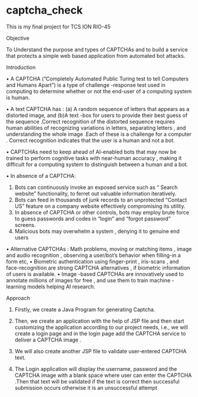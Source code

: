 # captcha_check
This is my final project for TCS ION RIO-45

Objective

To Understand the purpose and types of CAPTCHAs and to build a service that protects a simple web based application from automated bot attacks.

Introduction

•	A CAPTCHA (“Completely Automated Public Turing test to tell Computers and Humans Apart”) is a type of challenge -response test used in computing to determine whether or not the end-user of a computing system is human.

•	A text CAPTCHA has : (a) A random sequence of letters that appears as a distorted image, and (b)A text -box for users to provide their best guess of the sequence .Correct recognition of the distorted sequence requires human abilities of recognizing variations in letters, separating  letters , and understanding the whole image .Each of these is a challenge for a computer . Correct recognition indicates that the user is a human and not a bot.

•	CAPTCHAs need to keep ahead of AI-enabled bots that may now be trained to perform cognitive tasks with near-human accuracy , making it difficult for a computing system to distinguish between a human and a bot.

•	In absence of a CAPTCHA:
1.	Bots can continuously invoke an exposed service such as “ Search website” functionality, to ferret out valuable information iteratively.
2.	Bots can feed in thousands of junk records to an unprotected “Contact US” feature on a company website effectively compromising its utility.
3.	In absence of CAPTCHA or other controls, bots may employ brute force to guess passwords and codes in “login” and “forgot password” screens.
4.	Malicious bots may overwhelm a system , denying it to genuine end users

•	Alternative CAPTCHAs : Math problems, moving or matching items , image and audio recognition , observing a user/bot’s behavior when filling-in a form etc,
•	Biometric authentication using finger-print , iris-scans , and face-recognition are strong CAPTCHA alternatives , if biometric information of users is available.
•	Image -based CAPTCHAs are innovatively used to annotate millions of images for free , and use them to train machine -learning models helping AI research.

Approach

1.	Firstly, we create a Java Program for generating Captcha.

2.	Then, we create an application with the help of JSP file and then start customizing the application according to our project needs, i.e., we will create a login page and in the login page add the CAPTCHA service to deliver a CAPTCHA  image .


3.	We will also create another JSP file to validate user-entered CAPTCHA text.

4.	The Login application will display the username, password and the CAPTCHA image with a blank space where user can enter the CAPTCHA .Then that text will be validated if the text is correct then successful submission occurs otherwise it is an unsuccessful attempt 

